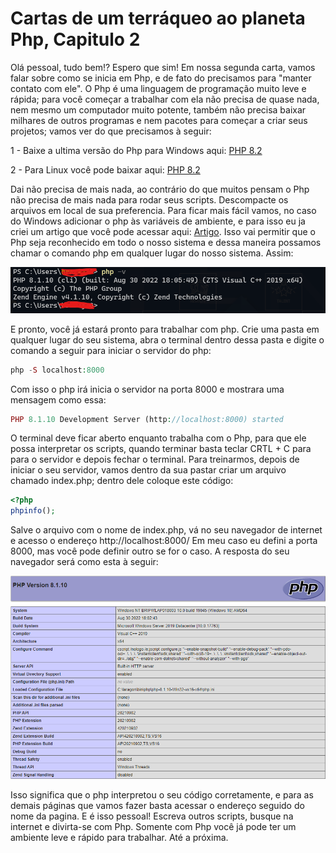 # Cartas de um terráqueo ao planeta Php, Capitulo 2

Olá pessoal, tudo bem!? Espero que sim!
Em nossa segunda carta, vamos falar sobre como se inicia em Php, e de fato do precisamos para "manter contato com ele".
O Php é uma linguagem de programação muito leve e rápida; para você começar a trabalhar com ela não precisa de quase nada, 
nem mesmo um computador muito potente, também não precisa baixar milhares de outros programas e nem pacotes para começar a 
criar seus projetos; vamos ver do que precisamos à seguir:

1 - Baixe a ultima versão do Php para Windows aqui: [PHP 8.2](https://windows.php.net/downloads/releases/php-8.2.8-nts-Win32-vs16-x64.zip)

2 - Para Linux você pode baixar aqui: [PHP 8.2](https://www.php.net/distributions/php-8.2.8.tar.gz)

Dai não precisa de mais nada, ao contrário do que muitos pensam o Php não precisa de mais nada para rodar seus scripts. 
Descompacte os arquivos em local de sua preferencia. Para ficar mais fácil vamos, no caso do Windows adicionar o php às 
variáveis de ambiente, e para isso eu ja criei um artigo que você pode acessar aqui: [Artigo](https://pt.linkedin.com/pulse/php-sem-o-apache-jaelcio-araujo?trk=portfolio_article-card_title). 
Isso vai permitir que o Php seja reconhecido em todo o nosso sistema e dessa maneira possamos 
chamar o comando php em qualquer lugar do nosso sistema. Assim:

![php](assets/php02.png)

E pronto, você já estará pronto para trabalhar com php. Crie uma pasta em qualquer lugar do seu sistema, abra o terminal dentro 
dessa pasta e digite o comando a seguir para iniciar o servidor do php:

~~~php
php -S localhost:8000
~~~

Com isso o php irá inicia o servidor na porta 8000 e mostrara uma mensagem como essa:

~~~php
PHP 8.1.10 Development Server (http://localhost:8000) started
~~~

O terminal deve ficar aberto enquanto trabalha com o Php, para que ele possa interpretar os scripts, quando terminar basta 
teclar CRTL + C para para o servidor e depois fechar o terminal.
Para treinarmos, depois de iniciar o seu servidor, vamos dentro da sua pastar criar um arquivo chamado index.php; dentro dele coloque este código:

~~~php
<?php
phpinfo();
~~~

Salve o arquivo com o nome de index.php, vá no seu navegador de internet e acesso o endereço http://localhost:8000/
Em meu caso eu defini a porta 8000, mas você pode definir outro se for o caso.
A resposta do seu navegador será como esta à seguir:

![php](assets/php03.png)

Isso significa que o php interpretou o seu código corretamente, e para as demais páginas que vamos fazer basta acessar o endereço seguido do nome da pagina.
E é isso pessoal! Escreva outros scripts, busque na internet e divirta-se com Php. Somente com Php você já pode ter um ambiente leve e rápido para trabalhar.
Até a próxima.

